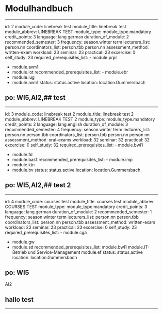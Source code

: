 
Modulhandbuch
=============


---

id: 2
module_code: linebreak test
module_title: linebreak test
module_abbrev: LINEBREAK TEST
module_type: module_type.mandatory
credit_points: 3
language: lang.german
duration_of_module: 2
recommended_semester: 3
frequency: season.winter term
lecturers_list: person.nn
coordinators_list: person.tbb
person.nn
assessment_method: written-exam
workload: 23
seminar: 23
practical: 23
excercise: 0
self_study: 23
required_prerequisites_list: - module.prpr
- module.avm1
- module.iot
recommended_prerequisites_list: - module.ebr
- module.iug
- module.avm1
status: status.active
location: location.Gummersbach
## po: WI5,AI2,## test
---
id: 3
module_code: linebreak test 2
module_title: linebreak test 2
module_abbrev: LINEBREAK TEST 2
module_type: module_type.mandatory
credit_points: 2
language: lang.english
duration_of_module: 3
recommended_semester: 4
frequency: season.winter term
lecturers_list: person.nn
person.tbb
coordinators_list: person.tbb
person.nn
person.nn
assessment_method: oral-exams
workload: 32
seminar: 32
practical: 32
excercise: 0
self_study: 32
required_prerequisites_list: - module.bwl1
- module.fd
- module.bas1
recommended_prerequisites_list: - module.imp
- module.ktn
- module.bv
status: status.active
location: location.Gummersbach
## po: WI5,AI2,## test 2
---
id: 4
module_code: courses test
module_title: courses test
module_abbrev: COURSES TEST
module_type: module_type.mandatory
credit_points: 3
language: lang.german
duration_of_module: 2
recommended_semester: 1
frequency: season.winter term
lecturers_list: person.nn
person.tbb
coordinators_list: person.nn
person.tbb
assessment_method: written-exam
workload: 23
seminar: 23
practical: 23
excercise: 0
self_study: 23
required_prerequisites_list: - module.cga
- module.gw
- module.sd
recommended_prerequisites_list:  module.bwl1
 module.IT-Betrieb und Service-Management
 module.ef
status: status.active
location: location.Gummersbach
## po: WI5
AI2
## hallo test
---